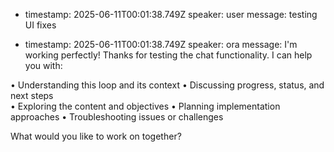 
- timestamp: 2025-06-11T00:01:38.749Z
  speaker: user
  message: testing UI fixes

- timestamp: 2025-06-11T00:01:38.749Z
  speaker: ora
  message: I'm working perfectly! Thanks for testing the chat functionality. I can help you with:

• Understanding this loop and its context
• Discussing progress, status, and next steps  
• Exploring the content and objectives
• Planning implementation approaches
• Troubleshooting issues or challenges

What would you like to work on together?
